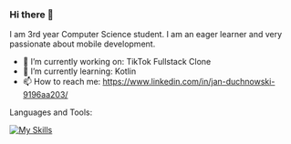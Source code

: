 ### Hi there 👋


I am 3rd year Computer Science student. I am an eager learner and very passionate about mobile development.

- 🔭 I’m currently working on: TikTok Fullstack Clone 
- 🌱 I’m currently learning: Kotlin
- 📫 How to reach me: https://www.linkedin.com/in/jan-duchnowski-9196aa203/


Languages and Tools:


[![My Skills](https://skills.thijs.gg/icons?i=flutter,dart,firebase,java,bloc)](https://skills.thijs.gg)





